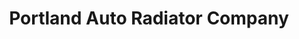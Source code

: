 ---
title: "Portland Auto Radiator Company"
url: /portland/portland-auto-radiator-company/
shop: Autowerkstatt
---